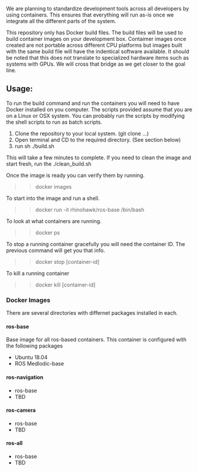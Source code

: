 We are planning to standardize development tools across all developers by using containers. This ensures that everything will run as-is once we integrate all the different parts of the system.

This repository only has Docker build files. The build files will be used to build container images on your development box. Contaimer images once created are not portable across different CPU platforms but images built with the same build file will have the indentical software available. It should be noted that this does not translate to specialized hardware items such as systems with GPUs. We will cross that bridge as we get closer to the goal line.

## Usage:
To run the build command and run the containers you will need to have Docker installed on you computer. The scripts provided assume that you are on a Linux or OSX system. You can probably run the scripts by modifying the shell scripts to run as batch scripts. 

  1. Clone the repository to your local system. (git clone ...)
  2. Open terminal and CD to the required directory. (See section below)
  3. run sh ./build.sh
  
This will take a few minutes to complete. If you need to clean the image and start fresh, run the ./clean_build.sh

Once the image is ready you can verify them by running.
>> docker images

To  start into the image and run a shell.
>> docker run -it rhinohawk/ros-base /bin/bash

To look at what containers are running.
>> docker ps

To stop a running container gracefully you will need the container ID. The previous command will get you that info.
>> docker stop [container-id]
  
To kill a running container
>> docker kill [container-id]

### Docker Images
There are several directories with differnet packages installed in each.

#### ros-base
Base image for all ros-based containers. This container is configured with the following packages
* Ubuntu 18.04
* ROS Medlodic-base

#### ros-navigation
* ros-base
* TBD
  
#### ros-camera
* ros-base
* TBD
  
#### ros-all
* ros-base
* TBD






